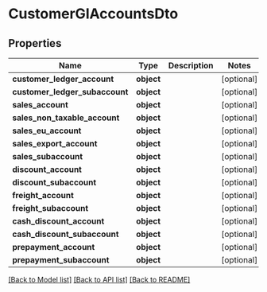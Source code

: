 # CustomerGlAccountsDto

## Properties
Name | Type | Description | Notes
------------ | ------------- | ------------- | -------------
**customer_ledger_account** | **object** |  | [optional] 
**customer_ledger_subaccount** | **object** |  | [optional] 
**sales_account** | **object** |  | [optional] 
**sales_non_taxable_account** | **object** |  | [optional] 
**sales_eu_account** | **object** |  | [optional] 
**sales_export_account** | **object** |  | [optional] 
**sales_subaccount** | **object** |  | [optional] 
**discount_account** | **object** |  | [optional] 
**discount_subaccount** | **object** |  | [optional] 
**freight_account** | **object** |  | [optional] 
**freight_subaccount** | **object** |  | [optional] 
**cash_discount_account** | **object** |  | [optional] 
**cash_discount_subaccount** | **object** |  | [optional] 
**prepayment_account** | **object** |  | [optional] 
**prepayment_subaccount** | **object** |  | [optional] 

[[Back to Model list]](../README.md#documentation-for-models) [[Back to API list]](../README.md#documentation-for-api-endpoints) [[Back to README]](../README.md)


